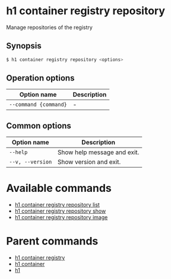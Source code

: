 
# h1 container registry repository

Manage repositories of the registry

## Synopsis

```bash
$ h1 container registry repository <options>
```

## Operation options

| Option name               | Description |
| ------------------------- | ----------- |
| ```--command {command}``` | -           |

## Common options

| Option name          | Description                 |
| -------------------- | --------------------------- |
| ```--help```         | Show help message and exit. |
| ```--v, --version``` | Show version and exit.      |

# Available commands

* [h1 container registry repository list](./list/README.md)
* [h1 container registry repository show](./show/README.md)
* [h1 container registry repository image](./image/README.md)

# Parent commands

* [h1 container registry](./../README.md)
* [h1 container](./../../README.md)
* [h1](./../../../README.md)
